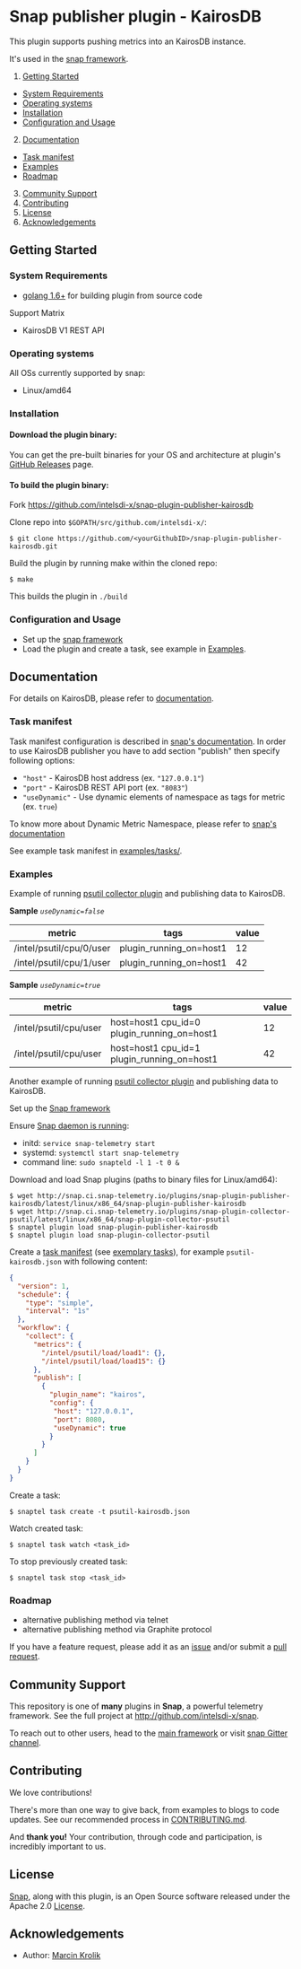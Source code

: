 # Snap publisher plugin - KairosDB

This plugin supports pushing metrics into an KairosDB instance.

It's used in the [snap framework](http://github.com/intelsdi-x/snap).

1. [Getting Started](#getting-started)
  * [System Requirements](#system-requirements)
  * [Operating systems](#operating-systems)
  * [Installation](#installation)
  * [Configuration and Usage](#configuration-and-usage)
2. [Documentation](#documentation)
  * [Task manifest](#task-manifest)
  * [Examples](#examples)
  * [Roadmap](#roadmap)
3. [Community Support](#community-support)
4. [Contributing](#contributing)
5. [License](#license)
6. [Acknowledgements](#acknowledgements)

## Getting Started

### System Requirements

* [golang 1.6+](https://golang.org/dl/) for building plugin from source code

Support Matrix

- KairosDB V1 REST API

### Operating systems
All OSs currently supported by snap:
* Linux/amd64

### Installation

#### Download the plugin binary:
You can get the pre-built binaries for your OS and architecture at plugin's [GitHub Releases](https://github.com/intelsdi-x/snap-plugin-publisher-kairosdb/releases) page.

#### To build the plugin binary:
Fork https://github.com/intelsdi-x/snap-plugin-publisher-kairosdb

Clone repo into `$GOPATH/src/github.com/intelsdi-x/`:

```
$ git clone https://github.com/<yourGithubID>/snap-plugin-publisher-kairosdb.git
```

Build the plugin by running make within the cloned repo:
```
$ make
```
This builds the plugin in `./build`

### Configuration and Usage
* Set up the [snap framework](https://github.com/intelsdi-x/snap/blob/master/README.md#getting-started)
* Load the plugin and create a task, see example in [Examples](https://github.com/intelsdi-x/snap-plugin-publisher-kairosdb/blob/master/README.md#examples).

## Documentation

For details on KairosDB, please refer to [documentation](https://kairosdb.github.io/docs/build/html/index.html).

### Task manifest
Task manifest configuration is described in [snap's documentation](https://github.com/intelsdi-x/snap/blob/master/docs/TASKS.md). In order to use KairosDB publisher you have to add section "publish" then specify following options:
- `"host"` - KairosDB host address (ex. `"127.0.0.1"`)
- `"port"` -  KairosDB REST API port (ex. `"8083"`)
- `"useDynamic"` -  Use dynamic elements of namespace as tags for metric (ex. `true`)

To know more about Dynamic Metric Namespace, please refer to [snap's documentation](https://github.com/intelsdi-x/snap/blob/master/docs/METRICS.md#dynamic-metrics)

See example task manifest in [examples/tasks/](https://github.com/intelsdi-x/snap-plugin-publisher-kairosdb/blob/master/examples/tasks/).

### Examples
Example of running [psutil collector plugin](https://github.com/intelsdi-x/snap-plugin-collector-psutil) and publishing data to KairosDB.

**Sample** *`useDynamic=false`*

| metric | tags | value |
|--------------------------|-------------------------|----|
| /intel/psutil/cpu/0/user	| plugin_running_on=host1 | 12 |
| /intel/psutil/cpu/1/user | plugin_running_on=host1 | 42 |


**Sample** *`useDynamic=true`*

| metric | tags | value |
|------------------------|---------------------------------------------|----|
| /intel/psutil/cpu/user | host=host1 cpu_id=0 plugin_running_on=host1 | 12 |
| /intel/psutil/cpu/user | host=host1 cpu_id=1 plugin_running_on=host1 | 42 |


Another example of running [psutil collector plugin](https://github.com/intelsdi-x/snap-plugin-collector-psutil) and publishing data to KairosDB.

Set up the [Snap framework](https://github.com/intelsdi-x/snap/blob/master/README.md#getting-started)

Ensure [Snap daemon is running](https://github.com/intelsdi-x/snap#running-snap):
* initd: `service snap-telemetry start`
* systemd: `systemctl start snap-telemetry`
* command line: `sudo snapteld -l 1 -t 0 &`

Download and load Snap plugins (paths to binary files for Linux/amd64):
```
$ wget http://snap.ci.snap-telemetry.io/plugins/snap-plugin-publisher-kairosdb/latest/linux/x86_64/snap-plugin-publisher-kairosdb
$ wget http://snap.ci.snap-telemetry.io/plugins/snap-plugin-collector-psutil/latest/linux/x86_64/snap-plugin-collector-psutil
$ snaptel plugin load snap-plugin-publisher-kairosdb
$ snaptel plugin load snap-plugin-collector-psutil
```

Create a [task manifest](https://github.com/intelsdi-x/snap/blob/master/docs/TASKS.md) (see [exemplary tasks](examples/tasks/)),
for example `psutil-kairosdb.json` with following content:
```json
{
  "version": 1,
  "schedule": {
    "type": "simple",
    "interval": "1s"
  },
  "workflow": {
    "collect": {
      "metrics": {
        "/intel/psutil/load/load1": {},
        "/intel/psutil/load/load15": {}
      },
      "publish": [
        {
          "plugin_name": "kairos",
          "config": {
           "host": "127.0.0.1",
           "port": 8080,
           "useDynamic": true
          }
        }
      ]
    }
  }
}

```
Create a task:
```
$ snaptel task create -t psutil-kairosdb.json
```

Watch created task:
```
$ snaptel task watch <task_id>
```

To stop previously created task:
```
$ snaptel task stop <task_id>
```

### Roadmap
- alternative publishing method via telnet
- alternative publishing method via Graphite protocol

If you have a feature request, please add it as an [issue](https://github.com/intelsdi-x/snap-plugin-publisher-kairosdb/issues/new) and/or submit a [pull request](https://github.com/intelsdi-x/snap-plugin-publisher-kairosdb/pulls).

## Community Support
This repository is one of **many** plugins in **Snap**, a powerful telemetry framework. See the full project at http://github.com/intelsdi-x/snap.

To reach out to other users, head to the [main framework](https://github.com/intelsdi-x/snap#community-support) or visit [snap Gitter channel](https://gitter.im/intelsdi-x/snap).

## Contributing
We love contributions! 

There's more than one way to give back, from examples to blogs to code updates. See our recommended process in [CONTRIBUTING.md](CONTRIBUTING.md).

And **thank you!** Your contribution, through code and participation, is incredibly important to us.

## License
[Snap](http://github.com/intelsdi-x/snap), along with this plugin, is an Open Source software released under the Apache 2.0 [License](LICENSE).

## Acknowledgements
* Author: [Marcin Krolik](https://github.com/marcin-krolik)

